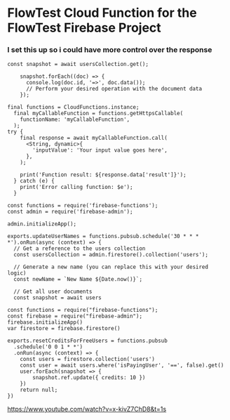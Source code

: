 # FlowTest Cloud Function for the FlowTest Firebase Project

### I set this up so i could have more control over the response

<!-- example of looping over users from Dimitar -->

```
const snapshot = await usersCollection.get();

    snapshot.forEach((doc) => {
      console.log(doc.id, '=>', doc.data());
      // Perform your desired operation with the document data
    });

```

<!-- example of using a callable function in a custom action/function from Dimitar -->

```
final functions = CloudFunctions.instance;
  final myCallableFunction = functions.getHttpsCallable(
    functionName: 'myCallableFunction',
  );
try {
    final response = await myCallableFunction.call(
      <String, dynamic>{
        'inputValue': 'Your input value goes here',
      },
    );

    print('Function result: ${response.data['result']}');
  } catch (e) {
    print('Error calling function: $e');
  }

```

<!-- example of writing a scheduled function from Dimitar -->

```
const functions = require('firebase-functions');
const admin = require('firebase-admin');

admin.initializeApp();

exports.updateUserNames = functions.pubsub.schedule('30 * * * *').onRun(async (context) => {
  // Get a reference to the users collection
  const usersCollection = admin.firestore().collection('users');

  // Generate a new name (you can replace this with your desired logic)
  const newName = `New Name ${Date.now()}`;

  // Get all user documents
  const snapshot = await users

```

<!-- example of a cloud function from https://www.freecodecamp.org/news/how-to-schedule-a-task-with-firebase-cloud-functions/ -->

```
const functions = require("firebase-functions");
const firebase = require("firebase-admin");
firebase.initializeApp()
var firestore = firebase.firestore()

exports.resetCreditsForFreeUsers = functions.pubsub
  .schedule('0 0 1 * *')
  .onRun(async (context) => {
    const users = firestore.collection('users')
    const user = await users.where('isPayingUser', '==', false).get()
    user.forEach(snapshot => {
        snapshot.ref.update({ credits: 10 })
    })
    return null;
})

```

<!-- youtube link from Dimitar -->

https://www.youtube.com/watch?v=x-kivZ7ChD8&t=1s
